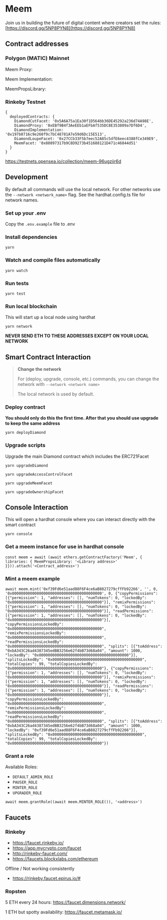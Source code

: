 # Meem

Join us in building the future of digital content where creators set the rules: [https://discord.gg/5NP8PYN8](https://discord.gg/5NP8PYN8)

## Contract addresses

### Polygon (MATIC) Mainnet

Meem Proxy: [](https://polygonscan.com/address/)

Meem Implementation: [](https://polygonscan.com/address/)

MeemPropsLibrary: [](https://polygonscan.com/address/)


### Rinkeby Testnet

```
{
  deployedContracts: {
    DiamondCutFacet: '0x5A6A75a1Ea30f1D564bb36DE45292a236d74A98E',
    DiamondProxy: '0xEBf9B4f3AeEEb1aEFbAf535DC8E353809a7Df6D4',
    DiamondImplementation: '0x197b0716c9e260f9c7bC48781A7e59d6Dc15E513',
    DiamondLoupeFacet: '0x27CCb33F5b7eec52A85c5dfE6eec4388fCe349E9',
    MeemFacet: '0x80897317b9C8D9273b451688121D471c46844d51'
  }
}
```

https://testnets.opensea.io/collection/meem-96ugziir6d

## Development

By default all commands will use the local network. For other networks use the ```--network <network_name>``` flag. See the hardhat.config.ts file for network names.

### Set up your .env

Copy the `.env.example` file to .env

### Install dependencies

```yarn```

### Watch and compile files automatically

```yarn watch```

### Run tests

```yarn test```

### Run local blockchain

This will start up a local node using hardhat

```yarn network```

**NEVER SEND ETH TO THESE ADDRESSES EXCEPT ON YOUR LOCAL NETWORK**

## Smart Contract Interaction

> **Change the network**
>
> For (deploy, upgrade, console, etc.) commands, you can change the network with `--network <network name>`
>
> The local network is used by default.

### Deploy contract

**You should only do this the first time. After that you should use upgrade to keep the same address**

`yarn deployDiamond`

### Upgrade scripts

Upgrade the main Diamond contract which includes the ERC721Facet

`yarn upgradeDiamond`

`yarn upgradeAccessControlFacet`

`yarn upgradeMeemFacet`

`yarn upgradeOwnershipFacet`

## Console Interaction

This will open a hardhat console where you can interact directly with the smart contract

```yarn console```

### Get a meem instance for use in hardhat console

```
const meem = await (await ethers.getContractFactory('Meem', { libraries: { MeemPropsLibrary: '<Library address>' }})).attach('<Contract_address>')
```

### Mint a meem example

```
await meem.mint('0xf39Fd6e51aad88F6F4ce6aB8827279cffFb92266', '', 0, '0x0000000000000000000000000000000000000000', 0, {"copyPermissions": [{"permission": 1, "addresses": [], "numTokens": 0, "lockedBy": "0x0000000000000000000000000000000000000000"}], "remixPermissions": [{"permission": 1, "addresses": [], "numTokens": 0, "lockedBy": "0x0000000000000000000000000000000000000000"}], "readPermissions": [{"permission": 1, "addresses": [], "numTokens": 0, "lockedBy": "0x0000000000000000000000000000000000000000"}], "copyPermissionsLockedBy": "0x0000000000000000000000000000000000000000", "remixPermissionsLockedBy": "0x0000000000000000000000000000000000000000", "readPermissionsLockedBy": "0x0000000000000000000000000000000000000000", "splits": [{"toAddress": "0xbA343C26ad4387345edBB3256e62f4bB73d68a04", "amount": 1000, "lockedBy": "0x0000000000000000000000000000000000000000"}], "splitsLockedBy": "0x0000000000000000000000000000000000000000", "totalCopies": 99, "totalCopiesLockedBy": "0x0000000000000000000000000000000000000000"}, {"copyPermissions": [{"permission": 1, "addresses": [], "numTokens": 0, "lockedBy": "0x0000000000000000000000000000000000000000"}], "remixPermissions": [{"permission": 1, "addresses": [], "numTokens": 0, "lockedBy": "0x0000000000000000000000000000000000000000"}], "readPermissions": [{"permission": 1, "addresses": [], "numTokens": 0, "lockedBy": "0x0000000000000000000000000000000000000000"}], "copyPermissionsLockedBy": "0x0000000000000000000000000000000000000000", "remixPermissionsLockedBy": "0x0000000000000000000000000000000000000000", "readPermissionsLockedBy": "0x0000000000000000000000000000000000000000", "splits": [{"toAddress": "0xbA343C26ad4387345edBB3256e62f4bB73d68a04", "amount": 1000, "lockedBy": "0xf39Fd6e51aad88F6F4ce6aB8827279cffFb92266"}], "splitsLockedBy": "0x0000000000000000000000000000000000000000", "totalCopies": 99, "totalCopiesLockedBy": "0x0000000000000000000000000000000000000000"})
```

### Grant a role

Available Roles:

* `DEFAULT_ADMIN_ROLE`
* `PAUSER_ROLE`
* `MINTER_ROLE`
* `UPGRADER_ROLE`

```
await meem.grantRole((await meem.MINTER_ROLE()), '<address>')
```

## Faucets

### Rinkeby

* https://faucet.rinkeby.io/
* https://app.mycrypto.com/faucet
* http://rinkeby-faucet.com/
* https://faucets.blockxlabs.com/ethereum

Offline / Not working consistently
* https://rinkeby.faucet.epirus.io/#


### Ropsten

5 ETH every 24 hours: https://faucet.dimensions.network/

1 ETH but spotty availability: https://faucet.metamask.io/